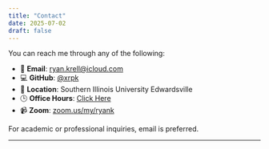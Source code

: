 ```yaml
---
title: "Contact"
date: 2025-07-02
draft: false
---
```


You can reach me through any of the following:

- 📧 **Email**: [ryan.krell@icloud.com](mailto:ryan.krell@icloud.com)
- 💻 **GitHub**: [@xrpk](https://github.com/xrpk)
- 📍 **Location**: Southern Illinois University Edwardsville
- 🕒 **Office Hours**: [Click Here](/officehours/)
- 📹 **Zoom**: [zoom.us/my/ryank](https://www.zoom.us/my/ryank)

For academic or professional inquiries, email is preferred.

---

